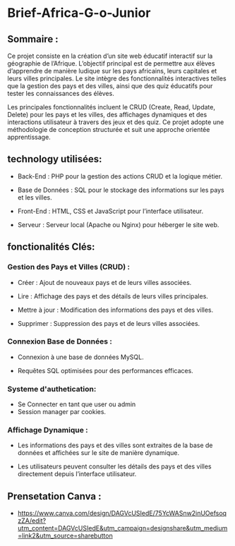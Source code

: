 # Brief-Africa-G-o-Junior

## Sommaire :
Ce projet consiste en la création d’un site web éducatif interactif sur la géographie de l’Afrique. L’objectif principal est de permettre aux élèves d’apprendre de manière ludique sur les pays africains, leurs capitales et leurs villes principales. Le site intègre des fonctionnalités interactives telles que la gestion des pays et des villes, ainsi que des quiz éducatifs pour tester les connaissances des élèves.

Les principales fonctionnalités incluent le CRUD (Create, Read, Update, Delete) pour les pays et les villes, des affichages dynamiques et des interactions utilisateur à travers des jeux et des quiz. Ce projet adopte une méthodologie de conception structurée et suit une approche orientée apprentissage.
## technology utilisées:
* Back-End : PHP pour la gestion des actions CRUD et la logique métier.

* Base de Données : SQL pour le stockage des informations sur les pays et les villes.

* Front-End : HTML, CSS et JavaScript pour l’interface utilisateur.

* Serveur : Serveur local (Apache ou Nginx) pour héberger le site web.
## fonctionalités Clés:
### Gestion des Pays et Villes (CRUD) :

* Créer : Ajout de nouveaux pays et de leurs villes associées.

* Lire : Affichage des pays et des détails de leurs villes principales.

* Mettre à jour : Modification des informations des pays et des villes.

* Supprimer : Suppression des pays et de leurs villes associées.

### Connexion Base de Données :

* Connexion à une base de données MySQL.

* Requêtes SQL optimisées pour des performances efficaces.

### Systeme d'authetication:

* Se Connecter en tant que user ou admin
* Session manager par cookies.

### Affichage Dynamique :

* Les informations des pays et des villes sont extraites de la base de données et affichées sur le site de manière dynamique.

* Les utilisateurs peuvent consulter les détails des pays et des villes directement depuis l’interface utilisateur.

## Prensetation Canva : 
* https://www.canva.com/design/DAGVcUSIedE/75YcWASnw2inUOefsoqzZA/edit?utm_content=DAGVcUSIedE&utm_campaign=designshare&utm_medium=link2&utm_source=sharebutton

